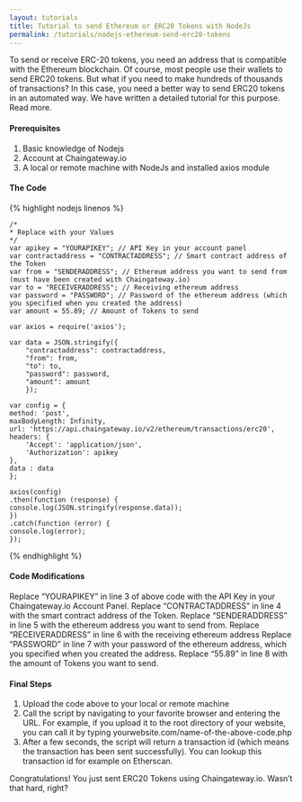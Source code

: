 ```yaml
---
layout: tutorials
title: Tutorial to send Ethereum or ERC20 Tokens with NodeJs
permalink: /tutorials/nodejs-ethereum-send-erc20-tokens
---
```


To send or receive ERC-20 tokens, you need an address that is compatible with the Ethereum blockchain. Of course, most people use their wallets to send ERC20 tokens. But what if you need to make hundreds of thousands of transactions? In this case, you need a better way to send ERC20 tokens in an automated way. We have written a detailed tutorial for this purpose. Read more.

#### Prerequisites

1. Basic knowledge of Nodejs
2. Account at Chaingateway.io
3. A local or remote machine with NodeJs and installed axios module

#### The Code

{% highlight nodejs linenos %}
    
    /*
    * Replace with your Values
    */
    var apikey = "YOURAPIKEY"; // API Key in your account panel
    var contractaddress = "CONTRACTADDRESS"; // Smart contract address of the Token
    var from = "SENDERADDRESS"; // Ethereum address you want to send from (must have been created with Chaingateway.io)
    var to = "RECEIVERADDRESS"; // Receiving ethereum address
    var password = "PASSWORD"; // Password of the ethereum address (which you specified when you created the address)
    var amount = 55.89; // Amount of Tokens to send

    var axios = require('axios');

    var data = JSON.stringify({
        "contractaddress": contractaddress,
        "from": from,
        "to": to,
        "password": password,
        "amount": amount
        });

    var config = {
    method: 'post',
    maxBodyLength: Infinity,
    url: 'https://api.chaingateway.io/v2/ethereum/transactions/erc20',
    headers: { 
        'Accept': 'application/json',
        'Authorization': apikey
    },
    data : data
    };

    axios(config)
    .then(function (response) {
    console.log(JSON.stringify(response.data));
    })
    .catch(function (error) {
    console.log(error);
    });


{% endhighlight %}



#### Code Modifications

Replace “YOURAPIKEY” in line 3 of above code with the API Key in your Chaingateway.io Account Panel.
Replace “CONTRACTADDRESS” in line 4 with the smart contract address of the Token.
Replace “SENDERADDRESS” in line 5 with the ethereum address you want to send from.
Replace “RECEIVERADDRESS” in line 6 with the receiving ethereum address
Replace “PASSWORD” in line 7 with your password of the ethereum address, which you specified when you created the address.
Replace “55.89” in line 8 with the amount of Tokens you want to send.

#### Final Steps

1. Upload the code above to your local or remote machine
2. Call the script by navigating to your favorite browser and entering the URL. For example, if you upload it to the root directory of your website, you can call it by typing yourwebsite.com/name-of-the-above-code.php
3. After a few seconds, the script will return a transaction id (which means the transaction has been sent successfully). You can lookup this transaction id for example on Etherscan.

Congratulations! You just sent ERC20 Tokens using Chaingateway.io. Wasn’t that hard, right?